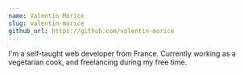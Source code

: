 ```yaml
---
name: Valentin Morice
slug: valentin-morice
github_url: https://github.com/valentin-morice
---
```


I'm a self-taught web developer from France. Currently working as a vegetarian cook, and freelancing during my free time.
